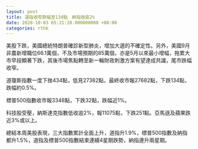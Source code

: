 ```yaml
---
layout: post
title: 道指收窄跌幅至134點　納指挫逾2%
date: 2020-10-03 05:21:20.000000000 +08:00
categories: rthk
---
```


美股下跌，美國總統特朗普確診新型肺炎，增加大選的不確定性。另外，美國9月非農新增職位66.1萬個，不及市場預期的85萬個，亦是5月以來最小增幅，拖累大市早段顯著下跌，其後市場焦點轉至新一輪財政刺激方案有望達成共識，尾市跌幅收窄。

道瓊斯指數一度下挫434點，低見27382點，最終收市報27682點，下跌134點，跌幅約0.5%。

標普500指數收市報3348點，下跌32點，跌幅近1%。

科技股受壓，納斯達克指數低收逾2%，報11075點，下跌251點。亞馬遜及蘋果跌近3%或以上。

總結本周美股表現，三大指數累計全面上升，道指升1.9%，標普500指數及納指都升1.5%，道指及標普500指數結束連續4星期跌勢，納指連升兩星期。

